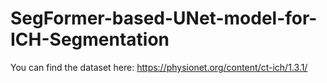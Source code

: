 # SegFormer-based-UNet-model-for-ICH-Segmentation

You can find the dataset here: https://physionet.org/content/ct-ich/1.3.1/
